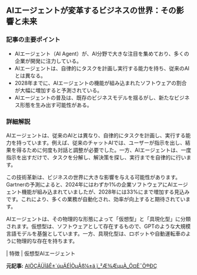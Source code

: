 ## AIエージェントが変革するビジネスの世界：その影響と未来

### 記事の主要ポイント

* AIエージェント（AI Agent）が、AI分野で大きな注目を集めており、多くの企業が開発に注力している。
* AIエージェントは、自律的にタスクを計画し実行する能力を持ち、従来のAIとは異なる。
* 2028年までに、AIエージェントの機能が組み込まれたソフトウェアの割合が大幅に増加すると予測されている。
* AIエージェントの普及は、既存のビジネスモデルを揺るがし、新たなビジネス形態を生み出す可能性がある。

### 詳細解説

AIエージェントは、従来のAIとは異なり、自律的にタスクを計画し、実行する能力を持っています。例えば、従来のチャットAIでは、ユーザーが指示を出し、結果を得るために何度も対話と調整が必要でした。一方、AIエージェントは、一度指示を出すだけで、タスクを分解し、解決策を探し、実行までを自律的に行います。

この技術革新は、ビジネスの世界に大きな影響を与える可能性があります。Gartnerの予測によると、2024年にはわずか1%の企業ソフトウェアにAIエージェント機能が組み込まれていましたが、2028年には33%にまで増加する見込みです。これにより、多くの業務が自動化され、効率が向上すると期待されています。

AIエージェントは、その物理的な形態によって「仮想型」と「具現化型」に分類されます。仮想型は、ソフトウェアとして存在するもので、GPTのような大規模言語モデルを基盤としています。一方、具現化型は、ロボットや自動運転車のように物理的な存在を持ちます。

| 特徴 | 仮想型AIエージェント 

**元記事:** [AIÖÇÄÜÌåÊ±´úµÄÉÌÒµÂß¼­±ä¸ï_²Æ¾­ÆµµÀ_Ö¤È¯Ö®ÐÇ](https://finance.stockstar.com/IG2025050600022343.shtml)